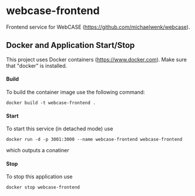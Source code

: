 # webcase-frontend

Frontend service for WebCASE (https://github.com/michaelwenk/webcase).

## Docker and Application Start/Stop

This project uses Docker containers (https://www.docker.com). Make sure that "docker" is installed.

#### Build

To build the container image use the following command:

    docker build -t webcase-frontend .

#### Start

To start this service (in detached mode) use

    docker run -d -p 3001:3000 --name webcase-frontend webcase-frontend

which outputs a conatiner

#### Stop

To stop this application use

    docker stop webcase-frontend
